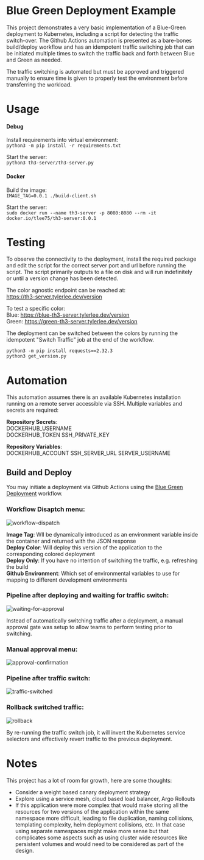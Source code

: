 # Blue Green Deployment Example

This project demonstrates a very basic implementation of a Blue-Green deployment to Kubernetes, including a script for 
detecting the traffic switch-over. The Github Actions automation is presented as a bare-bones build/deploy workflow and 
has an idempotent traffic switching job that can be initiated multiple times to switch the traffic back and forth between
Blue and Green as needed.  

The traffic switching is automated but must be approved and triggered manually to ensure time is given to properly test
the environment before transferring the workload.  

# Usage


#### Debug

Install requirements into virtual environment:  
`python3 -m pip install -r requirements.txt`  

Start the server:  
`python3 th3-server/th3-server.py`  

#### Docker

Build the image:  
`IMAGE_TAG=0.0.1 ./build-client.sh`

Start the server:  
`sudo docker run --name th3-server -p 8080:8080 --rm -it docker.io/tlee75/th3-server:0.0.1`  

# Testing

To observe the connectivity to the deployment, install the required package and edit the script for the correct server 
port and url before running the script. The script primarily outputs to a file on disk and will run 
indefinitely or until a version change has been detected.  

The color agnostic endpoint can be reached at:  
https://th3-server.tylerlee.dev/version

To test a specific color:  
Blue: https://blue-th3-server.tylerlee.dev/version  
Green: https://green-th3-server.tylerlee.dev/version

The deployment can be switched between the colors by running the idempotent "Switch Traffic" job at the end of the workflow.  

```
python3 -m pip install requests==2.32.3  
python3 get_version.py  
```
# Automation

This automation assumes there is an available Kubernetes installation running on a remote server accessible via SSH.
Multiple variables and secrets are required:

**Repository Secrets**:  
DOCKERHUB_USERNAME  
DOCKERHUB_TOKEN
SSH_PRIVATE_KEY

**Repository Variables**:  
DOCKERHUB_ACCOUNT
SSH_SERVER_URL
SERVER_USERNAME

## Build and Deploy

You may initiate a deployment via Github Actions using the [Blue Green Deployment](https://github.com/tlee75/blue-green/actions/workflows/blue-green-deploy.yml)
workflow.

### Workflow Disaptch menu:  
![workflow-dispatch](https://private-user-images.githubusercontent.com/103002386/363773390-0c2aaade-6c83-452a-b5d7-78f19395c867.jpg?jwt=eyJhbGciOiJIUzI1NiIsInR5cCI6IkpXVCJ9.eyJpc3MiOiJnaXRodWIuY29tIiwiYXVkIjoicmF3LmdpdGh1YnVzZXJjb250ZW50LmNvbSIsImtleSI6ImtleTUiLCJleHAiOjE3MjUzMTIzNzQsIm5iZiI6MTcyNTMxMjA3NCwicGF0aCI6Ii8xMDMwMDIzODYvMzYzNzczMzkwLTBjMmFhYWRlLTZjODMtNDUyYS1iNWQ3LTc4ZjE5Mzk1Yzg2Ny5qcGc_WC1BbXotQWxnb3JpdGhtPUFXUzQtSE1BQy1TSEEyNTYmWC1BbXotQ3JlZGVudGlhbD1BS0lBVkNPRFlMU0E1M1BRSzRaQSUyRjIwMjQwOTAyJTJGdXMtZWFzdC0xJTJGczMlMkZhd3M0X3JlcXVlc3QmWC1BbXotRGF0ZT0yMDI0MDkwMlQyMTIxMTRaJlgtQW16LUV4cGlyZXM9MzAwJlgtQW16LVNpZ25hdHVyZT01YjBhOTE4OWUyZTlkOTVjNDY0NjcwNjgyOTRiMjlmYmVhOGEyODRmYzBjOGE0MGI2YzMyNzEwOTVlZDFmODY5JlgtQW16LVNpZ25lZEhlYWRlcnM9aG9zdCZhY3Rvcl9pZD0wJmtleV9pZD0wJnJlcG9faWQ9MCJ9.VIVzMVRYVsFFpAjuNWqdohx6L83xnCiHOJtaC3bb_8w)    

**Image Tag**: Wll be dynamically introduced as an environment variable inside the container and returned with the JSON response  
**Deploy Color**: Will deploy this version of the application to the corresponding colored deployment  
**Deploy Only**: If you have no intention of switching the traffic, e.g. refreshing the build  
**Github Environment**: Which set of environmental variables to use for mapping to different development environments  

### Pipeline after deploying and waiting for traffic switch:  
![waiting-for-approval](https://private-user-images.githubusercontent.com/103002386/363773275-d1ac4a9e-62d8-4efe-823b-d0468822404f.png?jwt=eyJhbGciOiJIUzI1NiIsInR5cCI6IkpXVCJ9.eyJpc3MiOiJnaXRodWIuY29tIiwiYXVkIjoicmF3LmdpdGh1YnVzZXJjb250ZW50LmNvbSIsImtleSI6ImtleTUiLCJleHAiOjE3MjUzMTIzNzQsIm5iZiI6MTcyNTMxMjA3NCwicGF0aCI6Ii8xMDMwMDIzODYvMzYzNzczMjc1LWQxYWM0YTllLTYyZDgtNGVmZS04MjNiLWQwNDY4ODIyNDA0Zi5wbmc_WC1BbXotQWxnb3JpdGhtPUFXUzQtSE1BQy1TSEEyNTYmWC1BbXotQ3JlZGVudGlhbD1BS0lBVkNPRFlMU0E1M1BRSzRaQSUyRjIwMjQwOTAyJTJGdXMtZWFzdC0xJTJGczMlMkZhd3M0X3JlcXVlc3QmWC1BbXotRGF0ZT0yMDI0MDkwMlQyMTIxMTRaJlgtQW16LUV4cGlyZXM9MzAwJlgtQW16LVNpZ25hdHVyZT05ZWRhNDQzZmFhNDQyOWQ1YTg0YjM4NTc0NmVjYTZiMDA1MGRjZDhiOTgyMTM2YzA5ZjBkNGJkNWQ1YWM0YWQ2JlgtQW16LVNpZ25lZEhlYWRlcnM9aG9zdCZhY3Rvcl9pZD0wJmtleV9pZD0wJnJlcG9faWQ9MCJ9.eRlZ-lb0G0kyYNeXWX-x92QTOS4TDb_qskzh-kYeUQA)  

Instead of automatically switching traffic after a deployment, a manual approval gate was setup to allow teams to perform
testing prior to switching.

### Manual approval menu:  
![approval-confirmation](https://private-user-images.githubusercontent.com/103002386/363773691-a2e83e84-cd2e-4eae-aca7-77e98e75a5b9.png?jwt=eyJhbGciOiJIUzI1NiIsInR5cCI6IkpXVCJ9.eyJpc3MiOiJnaXRodWIuY29tIiwiYXVkIjoicmF3LmdpdGh1YnVzZXJjb250ZW50LmNvbSIsImtleSI6ImtleTUiLCJleHAiOjE3MjUzMTIzNzQsIm5iZiI6MTcyNTMxMjA3NCwicGF0aCI6Ii8xMDMwMDIzODYvMzYzNzczNjkxLWEyZTgzZTg0LWNkMmUtNGVhZS1hY2E3LTc3ZTk4ZTc1YTViOS5wbmc_WC1BbXotQWxnb3JpdGhtPUFXUzQtSE1BQy1TSEEyNTYmWC1BbXotQ3JlZGVudGlhbD1BS0lBVkNPRFlMU0E1M1BRSzRaQSUyRjIwMjQwOTAyJTJGdXMtZWFzdC0xJTJGczMlMkZhd3M0X3JlcXVlc3QmWC1BbXotRGF0ZT0yMDI0MDkwMlQyMTIxMTRaJlgtQW16LUV4cGlyZXM9MzAwJlgtQW16LVNpZ25hdHVyZT0yN2M5MzI1NGE1ZWU2OWU4ZjUwM2ZhMGQ4YjhiM2M3M2ZjN2Q2MWM5NmMzZDc3ZTM4YzgxNWViNGEwZjc1NGY1JlgtQW16LVNpZ25lZEhlYWRlcnM9aG9zdCZhY3Rvcl9pZD0wJmtleV9pZD0wJnJlcG9faWQ9MCJ9.WoNiKDbfrEjdTmtNHfMJPLD5u9yavX303iOIF6LA2yI)  

### Pipeline after traffic switch:  
![traffic-switched](https://private-user-images.githubusercontent.com/103002386/363773515-fcff9070-8ece-43d6-92d6-7b3673f807e9.png?jwt=eyJhbGciOiJIUzI1NiIsInR5cCI6IkpXVCJ9.eyJpc3MiOiJnaXRodWIuY29tIiwiYXVkIjoicmF3LmdpdGh1YnVzZXJjb250ZW50LmNvbSIsImtleSI6ImtleTUiLCJleHAiOjE3MjUzMTIzNzQsIm5iZiI6MTcyNTMxMjA3NCwicGF0aCI6Ii8xMDMwMDIzODYvMzYzNzczNTE1LWZjZmY5MDcwLThlY2UtNDNkNi05MmQ2LTdiMzY3M2Y4MDdlOS5wbmc_WC1BbXotQWxnb3JpdGhtPUFXUzQtSE1BQy1TSEEyNTYmWC1BbXotQ3JlZGVudGlhbD1BS0lBVkNPRFlMU0E1M1BRSzRaQSUyRjIwMjQwOTAyJTJGdXMtZWFzdC0xJTJGczMlMkZhd3M0X3JlcXVlc3QmWC1BbXotRGF0ZT0yMDI0MDkwMlQyMTIxMTRaJlgtQW16LUV4cGlyZXM9MzAwJlgtQW16LVNpZ25hdHVyZT1jZDNlN2MzNDQyOGMxZWE1ZmYwZGUwNzE4NjIxNzVlMTkyM2U2YjE0OGNlNDc4NDJiODJiZTUwZmQ0ZDAxNDkwJlgtQW16LVNpZ25lZEhlYWRlcnM9aG9zdCZhY3Rvcl9pZD0wJmtleV9pZD0wJnJlcG9faWQ9MCJ9.qt4hMVz8rDkCeVe8lw52E4ZWQbpIECsxHHBtVKNTDT4)  

### Rollback switched traffic:  
![rollback](https://private-user-images.githubusercontent.com/103002386/363773469-743bdee9-af3a-4f7d-9f64-1563f14e4b11.png?jwt=eyJhbGciOiJIUzI1NiIsInR5cCI6IkpXVCJ9.eyJpc3MiOiJnaXRodWIuY29tIiwiYXVkIjoicmF3LmdpdGh1YnVzZXJjb250ZW50LmNvbSIsImtleSI6ImtleTUiLCJleHAiOjE3MjUzMTIzNzQsIm5iZiI6MTcyNTMxMjA3NCwicGF0aCI6Ii8xMDMwMDIzODYvMzYzNzczNDY5LTc0M2JkZWU5LWFmM2EtNGY3ZC05ZjY0LTE1NjNmMTRlNGIxMS5wbmc_WC1BbXotQWxnb3JpdGhtPUFXUzQtSE1BQy1TSEEyNTYmWC1BbXotQ3JlZGVudGlhbD1BS0lBVkNPRFlMU0E1M1BRSzRaQSUyRjIwMjQwOTAyJTJGdXMtZWFzdC0xJTJGczMlMkZhd3M0X3JlcXVlc3QmWC1BbXotRGF0ZT0yMDI0MDkwMlQyMTIxMTRaJlgtQW16LUV4cGlyZXM9MzAwJlgtQW16LVNpZ25hdHVyZT1mOGVlYjAyODYxMjYyMDI0YjgwODE5NWI5NTc3OGIwNWY2NWExOGY4YTIzODc1OGQ0MmI3MmUxMDY0NzU5MWQ2JlgtQW16LVNpZ25lZEhlYWRlcnM9aG9zdCZhY3Rvcl9pZD0wJmtleV9pZD0wJnJlcG9faWQ9MCJ9.QPCZXrTdGS6Cjyaui2lPe-CEiwIXOdvakt0qbti1nGY)  

By re-running the traffic switch job, it will invert the Kubernetes service selectors and effectively revert traffic to 
the previous deployment.  

# Notes

This project has a lot of room for growth, here are some thoughts:  

- Consider a weight based canary deployment strategy
- Explore using a service mesh, cloud based load balancer, Argo Rollouts
- If this application were more complex that would make storing all the resources for two versions of the application
within the same namespace more difficult, leading to file duplication, naming collisions, templating complexity, helm 
deployment collisions, etc. In that case using separate namespaces might make more sense but that complicates some aspects 
such as using cluster wide resources like persistent volumes and would need to be considered as part of the design.  
